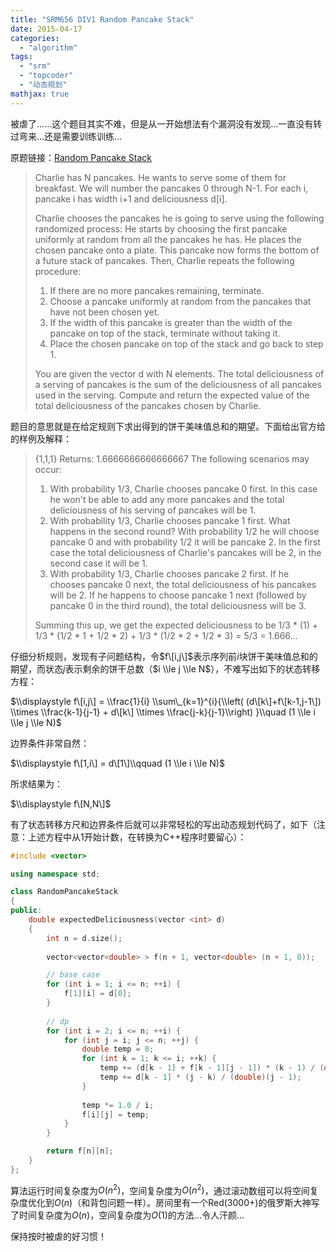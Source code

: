 ```yaml
---
title: "SRM656 DIV1 Random Pancake Stack"
date: 2015-04-17
categories: 
  - "algorithm"
tags: 
  - "srm"
  - "topcoder"
  - "动态规划"
mathjax: true
---
```


被虐了......这个题目其实不难，但是从一开始想法有个漏洞没有发现...一直没有转过弯来...还是需要训练训练...

原题链接：[Random Pancake Stack](http://community.topcoder.com/stat?c=problem_statement&pm=13747&rd=16416 "Random Pancake Stack")

> Charlie has N pancakes. He wants to serve some of them for breakfast. We will number the pancakes 0 through N-1. For each i, pancake i has width i+1 and deliciousness d\[i\].
> 
> Charlie chooses the pancakes he is going to serve using the following randomized process: He starts by choosing the first pancake uniformly at random from all the pancakes he has. He places the chosen pancake onto a plate. This pancake now forms the bottom of a future stack of pancakes. Then, Charlie repeats the following procedure:
> 
> 1. If there are no more pancakes remaining, terminate.
> 2. Choose a pancake uniformly at random from the pancakes that have not been chosen yet.
> 3. If the width of this pancake is greater than the width of the pancake on top of the stack, terminate without taking it.
> 4. Place the chosen pancake on top of the stack and go back to step 1.
> 
> You are given the vector d with N elements. The total deliciousness of a serving of pancakes is the sum of the deliciousness of all pancakes used in the serving. Compute and return the expected value of the total deliciousness of the pancakes chosen by Charlie.

<!--more-->

题目的意思就是在给定规则下求出得到的饼干美味值总和的期望。下面给出官方给的样例及解释：

> {1,1,1} Returns: 1.6666666666666667 The following scenarios may occur:
> 
> 1. With probability 1/3, Charlie chooses pancake 0 first. In this case he won't be able to add any more pancakes and the total deliciousness of his serving of pancakes will be 1.
> 2. With probability 1/3, Charlie chooses pancake 1 first. What happens in the second round? With probability 1/2 he will choose pancake 0 and with probability 1/2 it will be pancake 2. In the first case the total deliciousness of Charlie's pancakes will be 2, in the second case it will be 1.
> 3. With probability 1/3, Charlie chooses pancake 2 first. If he chooses pancake 0 next, the total deliciousness of his pancakes will be 2. If he happens to choose pancake 1 next (followed by pancake 0 in the third round), the total deliciousness will be 3.
> 
> Summing this up, we get the expected deliciousness to be 1/3 \* (1) + 1/3 \* (1/2 \* 1 + 1/2 \* 2) + 1/3 \* (1/2 \* 2 + 1/2 \* 3) = 5/3 = 1.666...

仔细分析规则，发现有子问题结构，令$f\[i,j\]$表示序列前$i$块饼干美味值总和的期望，而状态$j$表示剩余的饼干总数（$i \\le j \\le N$），不难写出如下的状态转移方程：

$\\displaystyle f\[i,j\] = \\frac{1}{i} \\sum\_{k=1}^{i}{\\left( (d\[k\]+f\[k-1,j-1\]) \\times \\frac{k-1}{j-1} + d\[k\] \\times \\frac{j-k}{j-1}\\right) }\\quad (1 \\le i \\le j \\le N)$

边界条件非常自然：

$\\displaystyle f\[1,i\] = d\[1\]\\qquad (1 \\le i \\le N)$

所求结果为：

$\\displaystyle f\[N,N\]$

有了状态转移方尺和边界条件后就可以非常轻松的写出动态规划代码了，如下（注意：上述方程中从1开始计数，在转换为C++程序时要留心）：

```cpp
#include <vector>

using namespace std;

class RandomPancakeStack
{
public:
    double expectedDeliciousness(vector <int> d)
    {
        int n = d.size();
        
        vector<vector<double> > f(n + 1, vector<double> (n + 1, 0));

        // base case
        for (int i = 1; i <= n; ++i) {
            f[1][i] = d[0];
        }
        
        // dp
        for (int i = 2; i <= n; ++i) {
            for (int j = i; j <= n; ++j) {
                double temp = 0;
                for (int k = 1; k <= i; ++k) {
                    temp += (d[k - 1] + f[k - 1][j - 1]) * (k - 1) / (double)(j - 1);
                    temp += d[k - 1] * (j - k) / (double)(j - 1);
                }
                
                temp *= 1.0 / i;
                f[i][j] = temp;
            }
        }

        return f[n][n];
    }
};
```

算法运行时间复杂度为$O(n^{2})$，空间复杂度为$O(n^{2})$，通过滚动数组可以将空间复杂度优化到$O(n)$（和背包问题一样）。房间里有一个Red(3000+)的俄罗斯大神写了时间复杂度为$O(n)$，空间复杂度为$O(1)$的方法...令人汗颜...

保持按时被虐的好习惯！
